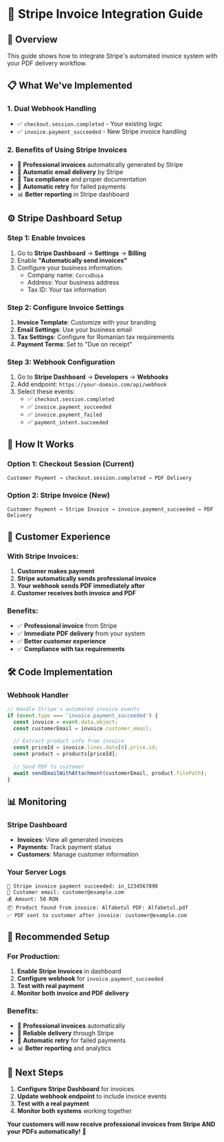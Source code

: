 # 🧾 Stripe Invoice Integration Guide

## 🎯 **Overview**

This guide shows how to integrate Stripe's automated invoice system with your PDF delivery workflow.

## 📋 **What We've Implemented**

### **1. Dual Webhook Handling**
- ✅ `checkout.session.completed` - Your existing logic
- ✅ `invoice.payment_succeeded` - New Stripe invoice handling

### **2. Benefits of Using Stripe Invoices**
- 🧾 **Professional invoices** automatically generated by Stripe
- 📧 **Automatic email delivery** by Stripe
- 🏢 **Tax compliance** and proper documentation
- 🔄 **Automatic retry** for failed payments
- 📊 **Better reporting** in Stripe dashboard

## ⚙️ **Stripe Dashboard Setup**

### **Step 1: Enable Invoices**
1. Go to **Stripe Dashboard** → **Settings** → **Billing**
2. Enable **"Automatically send invoices"**
3. Configure your business information:
   - Company name: `CorcoDușa`
   - Address: Your business address
   - Tax ID: Your tax information

### **Step 2: Configure Invoice Settings**
1. **Invoice Template**: Customize with your branding
2. **Email Settings**: Use your business email
3. **Tax Settings**: Configure for Romanian tax requirements
4. **Payment Terms**: Set to "Due on receipt"

### **Step 3: Webhook Configuration**
1. Go to **Stripe Dashboard** → **Developers** → **Webhooks**
2. Add endpoint: `https://your-domain.com/api/webhook`
3. Select these events:
   - ✅ `checkout.session.completed`
   - ✅ `invoice.payment_succeeded`
   - ✅ `invoice.payment_failed`
   - ✅ `payment_intent.succeeded`

## 🔄 **How It Works**

### **Option 1: Checkout Session (Current)**
```
Customer Payment → checkout.session.completed → PDF Delivery
```

### **Option 2: Stripe Invoice (New)**
```
Customer Payment → Stripe Invoice → invoice.payment_succeeded → PDF Delivery
```

## 📧 **Customer Experience**

### **With Stripe Invoices:**
1. **Customer makes payment**
2. **Stripe automatically sends professional invoice**
3. **Your webhook sends PDF immediately after**
4. **Customer receives both invoice and PDF**

### **Benefits:**
- ✅ **Professional invoice** from Stripe
- ✅ **Immediate PDF delivery** from your system
- ✅ **Better customer experience**
- ✅ **Compliance with tax requirements**

## 🛠️ **Code Implementation**

### **Webhook Handler**
```javascript
// Handle Stripe's automated invoice events
if (event.type === 'invoice.payment_succeeded') {
  const invoice = event.data.object;
  const customerEmail = invoice.customer_email;
  
  // Extract product info from invoice
  const priceId = invoice.lines.data[0].price.id;
  const product = products[priceId];
  
  // Send PDF to customer
  await sendEmailWithAttachment(customerEmail, product.filePath);
}
```

## 📊 **Monitoring**

### **Stripe Dashboard**
- **Invoices**: View all generated invoices
- **Payments**: Track payment status
- **Customers**: Manage customer information

### **Your Server Logs**
```
📄 Stripe invoice payment succeeded: in_1234567890
📧 Customer email: customer@example.com
💰 Amount: 50 RON
📦 Product found from invoice: Alfabetul PDF: Alfabetul.pdf
✅ PDF sent to customer after invoice: customer@example.com
```

## 🎯 **Recommended Setup**

### **For Production:**
1. **Enable Stripe Invoices** in dashboard
2. **Configure webhook** for `invoice.payment_succeeded`
3. **Test with real payment**
4. **Monitor both invoice and PDF delivery**

### **Benefits:**
- 🧾 **Professional invoices** automatically
- 📧 **Reliable delivery** through Stripe
- 🔄 **Automatic retry** for failed payments
- 📊 **Better reporting** and analytics

## 🚀 **Next Steps**

1. **Configure Stripe Dashboard** for invoices
2. **Update webhook endpoint** to include invoice events
3. **Test with a real payment**
4. **Monitor both systems** working together

**Your customers will now receive professional invoices from Stripe AND your PDFs automatically!** 🎉 